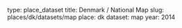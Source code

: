 type: place_dataset
title: Denmark / National Map
slug: places/dk/datasets/map
place: dk
dataset: map
year: 2014
